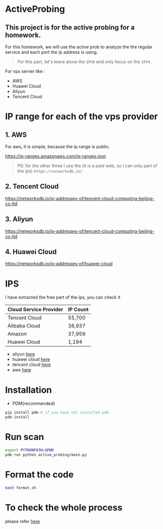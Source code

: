 # ActiveProbing
## This project is for the active probing for a homework.


For this homework, we will use the active prob to analyze the 
the regular service and each port the ip address is using.
> For this part, let's leave alone the `IPV6` and only focus on the `IPV4`.


For vps server like :
- AWS
- Huawei Cloud
- Aliyun
- Tencent Cloud

# IP range for each of the vps provider

## 1. AWS
For aws, it is simple, because the ip range is public.

https://ip-ranges.amazonaws.com/ip-ranges.json


> PS: for the other three I use the (it is a paid web, so I can only
> part of the ips)
`https://networksdb.io/`
## 2. Tencent Cloud 

https://networksdb.io/ip-addresses-of/tencent-cloud-computing-beijing-co-ltd


## 3. Aliyun

https://networksdb.io/ip-addresses-of/tencent-cloud-computing-beijing-co-ltd


## 4. Huawei Cloud

https://networksdb.io/ip-addresses-of/huawei-cloud

# IPS


I have extracted the free part of the ips, you can check it 

| Cloud Service Provider | IP Count |
|------------------------|----------|
| Tencent Cloud          | 55,700   |
| Alibaba Cloud          | 38,937   |
| Amazon                 | 37,959   |
| Huawei Cloud           | 1,194    |

- aliyun [here](./resources/ipranges/aliyun_ips.jsonl)
- huawei cloud [here](./resources/ipranges/huawei_ips.jsonl)
- tencent cloud [here](./resources/ipranges/tencent_cloud_ips.jsonl)
- aws [here](./resources/ipranges/amazon_ips.jsonl)


# Installation

- PDM(recommended)
```bash
pip install pdm # if you have not installed pdm
pdm install
```

# Run scan
```bash
export PYTHONPATH=$PWD
pdm run python active_probing/main.py
```



# Format the code

```bash
bash format.sh
```


# To check the whole process 
please refer [here](./整个流程介绍.md)